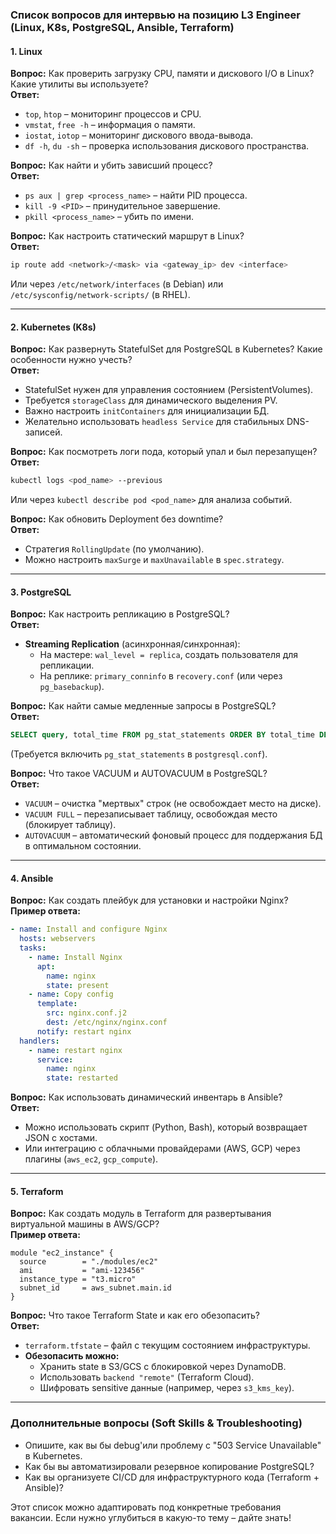 ### **Список вопросов для интервью на позицию L3 Engineer (Linux, K8s, PostgreSQL, Ansible, Terraform)**  

#### **1. Linux**  
**Вопрос:** Как проверить загрузку CPU, памяти и дискового I/O в Linux? Какие утилиты вы используете?  
**Ответ:**  
- `top`, `htop` – мониторинг процессов и CPU.  
- `vmstat`, `free -h` – информация о памяти.  
- `iostat`, `iotop` – мониторинг дискового ввода-вывода.  
- `df -h`, `du -sh` – проверка использования дискового пространства.  

**Вопрос:** Как найти и убить зависший процесс?  
**Ответ:**  
- `ps aux | grep <process_name>` – найти PID процесса.  
- `kill -9 <PID>` – принудительное завершение.  
- `pkill <process_name>` – убить по имени.  

**Вопрос:** Как настроить статический маршрут в Linux?  
**Ответ:**  
```bash
ip route add <network>/<mask> via <gateway_ip> dev <interface>
```
Или через `/etc/network/interfaces` (в Debian) или `/etc/sysconfig/network-scripts/` (в RHEL).  

---  

#### **2. Kubernetes (K8s)**  
**Вопрос:** Как развернуть StatefulSet для PostgreSQL в Kubernetes? Какие особенности нужно учесть?  
**Ответ:**  
- StatefulSet нужен для управления состоянием (PersistentVolumes).  
- Требуется `storageClass` для динамического выделения PV.  
- Важно настроить `initContainers` для инициализации БД.  
- Желательно использовать `headless Service` для стабильных DNS-записей.  

**Вопрос:** Как посмотреть логи пода, который упал и был перезапущен?  
**Ответ:**  
```bash
kubectl logs <pod_name> --previous
```
Или через `kubectl describe pod <pod_name>` для анализа событий.  

**Вопрос:** Как обновить Deployment без downtime?  
**Ответ:**  
- Стратегия `RollingUpdate` (по умолчанию).  
- Можно настроить `maxSurge` и `maxUnavailable` в `spec.strategy`.  

---  

#### **3. PostgreSQL**  
**Вопрос:** Как настроить репликацию в PostgreSQL?  
**Ответ:**  
- **Streaming Replication** (асинхронная/синхронная):  
  - На мастере: `wal_level = replica`, создать пользователя для репликации.  
  - На реплике: `primary_conninfo` в `recovery.conf` (или через `pg_basebackup`).  

**Вопрос:** Как найти самые медленные запросы в PostgreSQL?  
**Ответ:**  
```sql
SELECT query, total_time FROM pg_stat_statements ORDER BY total_time DESC LIMIT 10;
```
(Требуется включить `pg_stat_statements` в `postgresql.conf`).  

**Вопрос:** Что такое VACUUM и AUTOVACUUM в PostgreSQL?  
**Ответ:**  
- `VACUUM` – очистка "мертвых" строк (не освобождает место на диске).  
- `VACUUM FULL` – перезаписывает таблицу, освобождая место (блокирует таблицу).  
- `AUTOVACUUM` – автоматический фоновый процесс для поддержания БД в оптимальном состоянии.  

---  

#### **4. Ansible**  
**Вопрос:** Как создать плейбук для установки и настройки Nginx?  
**Пример ответа:**  
```yaml
- name: Install and configure Nginx
  hosts: webservers
  tasks:
    - name: Install Nginx
      apt:
        name: nginx
        state: present
    - name: Copy config
      template:
        src: nginx.conf.j2
        dest: /etc/nginx/nginx.conf
      notify: restart nginx
  handlers:
    - name: restart nginx
      service:
        name: nginx
        state: restarted
```

**Вопрос:** Как использовать динамический инвентарь в Ansible?  
**Ответ:**  
- Можно использовать скрипт (Python, Bash), который возвращает JSON с хостами.  
- Или интеграцию с облачными провайдерами (AWS, GCP) через плагины (`aws_ec2`, `gcp_compute`).  

---  

#### **5. Terraform**  
**Вопрос:** Как создать модуль в Terraform для развертывания виртуальной машины в AWS/GCP?  
**Пример ответа:**  
```hcl
module "ec2_instance" {
  source        = "./modules/ec2"
  ami           = "ami-123456"
  instance_type = "t3.micro"
  subnet_id     = aws_subnet.main.id
}
```

**Вопрос:** Что такое Terraform State и как его обезопасить?  
**Ответ:**  
- `terraform.tfstate` – файл с текущим состоянием инфраструктуры.  
- **Обезопасить можно:**  
  - Хранить state в S3/GCS с блокировкой через DynamoDB.  
  - Использовать `backend "remote"` (Terraform Cloud).  
  - Шифровать sensitive данные (например, через `s3_kms_key`).  

---  

### **Дополнительные вопросы (Soft Skills & Troubleshooting)**  
- Опишите, как вы бы debug'или проблему с "503 Service Unavailable" в Kubernetes.  
- Как бы вы автоматизировали резервное копирование PostgreSQL?  
- Как вы организуете CI/CD для инфраструктурного кода (Terraform + Ansible)?  

Этот список можно адаптировать под конкретные требования вакансии. Если нужно углубиться в какую-то тему – дайте знать!
